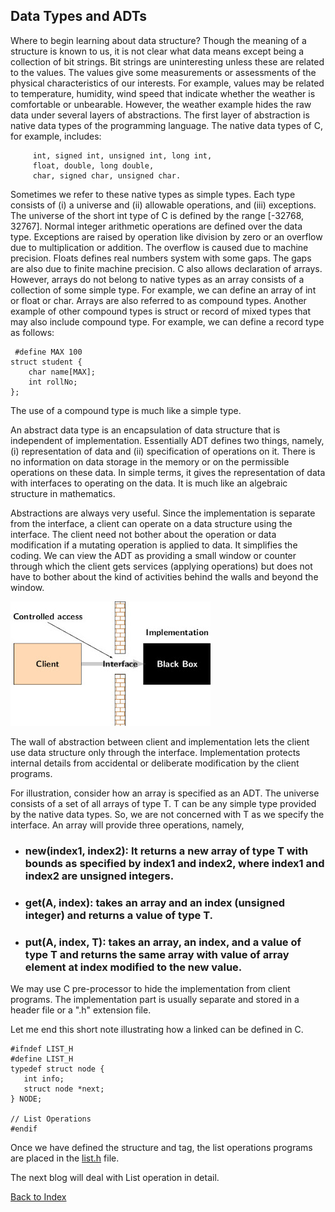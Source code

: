  ## Data Types and ADTs

Where to begin learning about data structure? Though the meaning of a structure is known to us, it is not clear what data means except being a collection of bit strings. Bit strings 
are uninteresting unless these are related to the values. The values give some measurements or assessments of the physical characteristics of our interests. For example, values may 
be related to temperature, humidity, wind speed that indicate whether the weather is comfortable or unbearable. However, the weather example hides the raw data under several layers 
of abstractions. The first layer of abstraction is native data types of the programming language. The native data types of C, for example, includes:

 
```
     int, signed int, unsigned int, long int, 
     float, double, long double, 
     char, signed char, unsigned char. 
```
 

Sometimes we refer to these native types as simple types. Each type consists of (i) a universe and (ii) allowable operations, and (iii) exceptions. The universe of the short int type 
of C is defined by the range [-32768, 32767]. Normal integer arithmetic operations are defined over the data type. Exceptions are raised by operation like division by zero or an 
overflow due to multiplication or addition. The overflow is caused due to machine precision. Floats defines real numbers system with some gaps. The gaps are also due to finite 
machine precision. C also allows declaration of arrays. However, arrays do not belong to native types as an array consists of a collection of some simple type. For example, we can 
define an array of int or float or char. Arrays are also referred to as compound types. Another example of other compound types is struct or record of mixed types that may also 
include compound type. For example, we can define a record type as follows:

 
```
 #define MAX 100
struct student {  
    char name[MAX];
    int rollNo;
};
```
 

The use of a compound type is much like a simple type. 

An abstract data type is an encapsulation of data structure that is independent of implementation. Essentially ADT defines two things, namely, (i) representation of data and (ii) 
specification of operations on it. There is no information on data storage in the memory or on the permissible operations on these data. In simple terms, it gives the representation 
of data with interfaces to operating on the data. It is much like an algebraic structure in mathematics. 

Abstractions are always very useful. Since the implementation is separate from the interface, a client can operate on a data structure using the interface. The client need not bother 
about the operation or data modification if a mutating operation is applied to data. It simplifies the coding. We can view the ADT as providing a small window or counter through 
which the client gets services (applying operations) but does not have to bother about the kind of activities behind the walls and beyond the window. 

![Wall of abstraction](../images/wallOfAbstraction.jpg?raw=true "Wall of abstraction")

The wall of abstraction between client and implementation lets the client use data structure only through the interface. Implementation protects internal details from accidental or 
deliberate modification by the client programs. 

For illustration, consider how an array is specified as an ADT. The universe consists of a set of all arrays of type T. T can be any simple type provided by the native data types. 
So, we are not concerned with T as we specify the interface. An array will provide three operations, namely,

- ###  new(index1, index2): It returns a new array of type T with bounds as specified by index1 and index2, where index1 and index2 are unsigned integers.
- ###  get(A, index): takes an array and an index (unsigned integer) and returns a value of type T.
- ### put(A, index, T): takes an array, an index, and a value of type T and returns the same array with value of array element at index modified to the new value.
 
We may use C pre-processor to hide the implementation from client programs. The implementation part is usually separate and stored in a header file or a ".h" extension file. 

Let me end this short note illustrating how a linked can be defined in C.

 
```
#ifndef LIST_H
#define LIST_H
typedef struct node {
   int info;
   struct node *next; 
} NODE;
 
// List Operations
#endif 
```
Once we have defined the structure and tag, the list operations programs are placed in the [list.h](https://www.dropbox.com/s/s9urv9pctmiqpfe/list.h?dl=0) file. 

The next blog will deal with List operation in detail.

[Back to Index](https://rkgiitbh.github.io/data-structures.github.io/)
